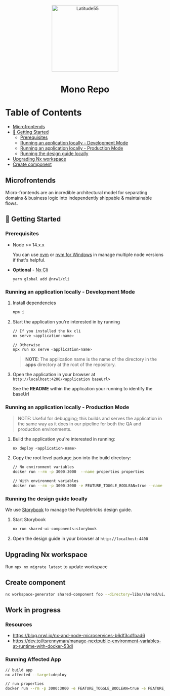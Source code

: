 <p align="center">
    <img alt="Latitude55" src="https://res.cloudinary.com/latitude55/image/upload/v1634117961/logo-light.svg" width="210" />
</p>
<h1 align="center">
Mono Repo
</h1>

# Table of Contents

<!-- START doctoc generated TOC please keep comment here to allow auto update -->
<!-- DON'T EDIT THIS SECTION, INSTEAD RE-RUN doctoc TO UPDATE -->

- [Microfrontends](#microfrontends)
- [🤩 Getting Started](#-getting-started)
  - [Prerequisites](#prerequisites)
  - [Running an application locally - Development Mode](#running-an-application-locally---development-mode)
  - [Running an application locally - Production Mode](#running-an-application-locally---production-mode)
  - [Running the design guide locally](#running-the-design-guide-locally)
- [Upgrading Nx workspace](#upgrading-nx-workspace)
- [Create component](#create-component)

<!-- END doctoc generated TOC please keep comment here to allow auto update -->

## Microfrontends

Micro-frontends are an incredible architectural model for separating domains & business logic into independently shippable & maintainable flows.

## 🤩 Getting Started

### Prerequisites

- Node >= 14.x.x

  You can use [nvm](https://github.com/nvm-sh/nvm) or [nvm for Windows](https://github.com/coreybutler/nvm-windows) in manage multiple node versions if that's helpful.

- **Optional** - [Nx Cli](https://nx.dev/l/a/getting-started/nx-cli)

  `yarn global add @nrwl/cli`

### Running an application locally - Development Mode

1. Install dependencies

   ```bash
   npm i
   ```

1. Start the application you're interested in by running

   ```bash
   // If you installed the Nx cli
   nx serve <application-name>

   // Otherwise
   npx run nx serve <application-name>
   ```

   > **NOTE**: The application name is the name of the directory in the **apps** directory at the root of the repository.

1. Open the application in your browser at `http://localhost:4200/<application baseUrl>`

   See the **README** within the application your running to identify the baseUrl

### Running an application locally - Production Mode

> NOTE: Useful for debugging; this builds and serves the application in the same way as it does in our pipeline for both the QA and production environments.

1. Build the application you're interested in running:

   ```bash
   nx deploy <application-name>
   ```

2. Copy the root level package.json into the build directory:

   ```bash
   // No environment variables
   docker run --rm -p 3000:3000  --name properties properties

   // With environment variables
   docker run --rm -p 3000:3000 -e FEATURE_TOGGLE_BOOLEAN=true --name properties properties

   ```

### Running the design guide locally

We use [Storybook](https://storybook.js.org/) to manage the Purplebricks design guide.

1. Start Storybook

   ```bash
   nx run shared-ui-components:storybook
   ```

2. Open the design guide in your browser at `http://localhost:4400`

## Upgrading Nx workspace

Run `npx nx migrate latest` to update workspace

## Create component

```bash
nx workspace-generator shared-component foo --directory=libs/shared/ui/components --atomicLevel=molecules
```

## Work in progress

### Resources

- https://blog.nrwl.io/nx-and-node-microservices-b6df3cd1bad6
- https://dev.to/itsrennyman/manage-nextpublic-environment-variables-at-runtime-with-docker-53dl

### Running Affected App

```bash
// build app
nx affected --target=deploy

// run properties
docker run --rm -p 3000:3000 -e FEATURE_TOGGLE_BOOLEAN=true -e FEATURE_TOGGLE_DATE='2021-10-11T20:04:34.024Z' -e API_ENDPOINT='https://latitude55/graphql' -e SECRET_NUMBER=772215 -e SECRET_STRING='Clonken' -e NEXT_PUBLIC_FEATURE_TOGGLE_BOOLEAN=false -e NEXT_PUBLIC_FEATURE_TOGGLE_DATE='2021-10-12T20:04:34.024Z' -e NEXT_PUBLIC_API_ENDPOINT='https://latitude55/api' -e NEXT_PUBLIC_SECRET_NUMBER=1510 -e NEXT_PUBLIC_SECRET_STRING='Brookhouse' --name properties properties
```
